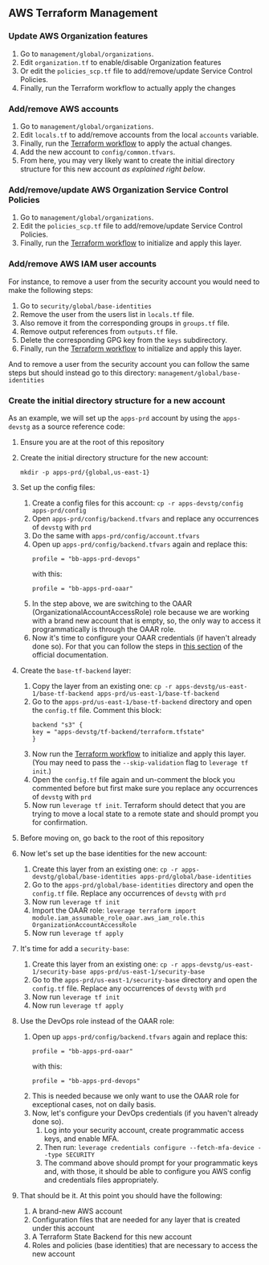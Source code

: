 ## AWS Terraform Management

### Update AWS Organization features
1. Go to `management/global/organizations`.
2. Edit `organization.tf` to enable/disable Organization features
3. Or edit the `policies_scp.tf` file to add/remove/update Service Control Policies.
4. Finally, run the Terraform workflow to actually apply the changes

### Add/remove AWS accounts
1. Go to `management/global/organizations`.
2. Edit `locals.tf` to add/remove accounts from the local `accounts` variable.
3. Finally, run the [Terraform workflow](https://leverage.binbash.com.ar/user-guide/ref-architecture-aws/workflow/) to apply the actual changes.
4. Add the new account to `config/common.tfvars`.
5. From here, you may very likely want to create the initial directory structure for this new account *as explained right below*.

### Add/remove/update AWS Organization Service Control Policies
1. Go to `management/global/organizations`.
2. Edit the `policies_scp.tf` file to add/remove/update Service Control Policies.
3. Finally, run the [Terraform workflow](https://leverage.binbash.com.ar/user-guide/ref-architecture-aws/workflow/) to initialize and apply this layer.

### Add/remove AWS IAM user accounts
For instance, to remove a user from the security account you would need to make the following steps:
1. Go to `security/global/base-identities`
2. Remove the user from the users list in `locals.tf` file.
3. Also remove it from the corresponding groups in `groups.tf` file.
4. Remove output references from `outputs.tf` file.
5. Delete the corresponding GPG key from the `keys` subdirectory.
6. Finally, run the [Terraform workflow](https://leverage.binbash.com.ar/user-guide/ref-architecture-aws/workflow/) to initialize and apply this layer.

And to remove a user from the security account you can follow the same steps but should instead go to this directory: `management/global/base-identities`

### Create the initial directory structure for a new account
As an example, we will set up the `apps-prd` account by using the `apps-devstg` as a source reference code:
1. Ensure you are at the root of this repository
2. Create the initial directory structure for the new account:
    ```
    mkdir -p apps-prd/{global,us-east-1}
    ```
3. Set up the config files:
    1. Create a config files for this account: `cp -r apps-devstg/config apps-prd/config`
    2. Open `apps-prd/config/backend.tfvars` and replace any occurrences of `devstg` with `prd`
    3. Do the same with `apps-prd/config/account.tfvars`
    4. Open up `apps-prd/config/backend.tfvars` again and replace this:
        ```
        profile = "bb-apps-prd-devops"
        ```
        with this:
        ```
        profile = "bb-apps-prd-oaar"
        ```
    5. In the step above, we are switching to the OAAR (OrganizationalAccountAccessRole) role because we are working with a brand new account that is empty, so, the only way to access it programmatically is through the OAAR role.
    6. Now it's time to configure your OAAR credentials (if haven't already done so). For that you can follow the steps in [this section](https://leverage.binbash.com.ar/first-steps/management-account/#update-the-bootstrap-credentials) of the official documentation.
4. Create the `base-tf-backend` layer:
    1. Copy the layer from an existing one: `cp -r apps-devstg/us-east-1/base-tf-backend apps-prd/us-east-1/base-tf-backend`
    2. Go to the `apps-prd/us-east-1/base-tf-backend` directory and open the `config.tf` file. Comment this block:
        ```
        backend "s3" {
        key = "apps-devstg/tf-backend/terraform.tfstate"
        }
        ```
    3. Now run the [Terraform workflow](https://leverage.binbash.com.ar/user-guide/ref-architecture-aws/workflow/) to initialize and
       apply this layer.  (You may need to pass the `--skip-validation` flag to
       `leverage tf init`.)
    4. Open the `config.tf` file again and un-comment the block you commented before but first make sure you replace any occurrences of `devstg` with `prd`
    5. Now run `leverage tf init`. Terraform should detect that you are trying to move a local state to a remote state and should prompt you for confirmation.
5. Before moving on, go back to the root of this repository
6. Now let's set up the base identities for the new account:
    1. Create this layer from an existing one: `cp -r apps-devstg/global/base-identities apps-prd/global/base-identities`
    2. Go to the `apps-prd/global/base-identities` directory and open the `config.tf` file. Replace any occurrences of `devstg` with `prd`
    3. Now run `leverage tf init`
    4. Import the OAAR role: `leverage terraform import module.iam_assumable_role_oaar.aws_iam_role.this OrganizationAccountAccessRole`
    5. Now run `leverage tf apply`

7. It's time for add a `security-base`:  
    1. Create this layer from an existing one: `cp -r apps-devstg/us-east-1/security-base apps-prd/us-east-1/security-base`
    2. Go to the `apps-prd/us-east-1/security-base` directory and open the `config.tf` file. Replace any occurrences of `devstg` with `prd`
    3. Now run `leverage tf init`
    5. Now run `leverage tf apply`

8. Use the DevOps role instead of the OAAR role:
    1. Open up `apps-prd/config/backend.tfvars` again and replace this:
        ```
        profile = "bb-apps-prd-oaar"
        ```
        with this:
        ```
        profile = "bb-apps-prd-devops"
        ```
    2. This is needed because we only want to use the OAAR role for exceptional cases, not on daily basis.
    3. Now, let's configure your DevOps credentials (if you haven't already done so).
        1. Log into your security account, create programmatic access keys, and enable MFA.
        2. Then run: `leverage credentials configure --fetch-mfa-device --type SECURITY`
        3. The command above should prompt for your programmatic keys and, with those, it should be able to configure you AWS config and credentials files appropriately.
9.  That should be it. At this point you should have the following:
    1. A brand-new AWS account
    2. Configuration files that are needed for any layer that is created under this account
    3. A Terraform State Backend for this new account
    4. Roles and policies (base identities) that are necessary to access the new account
